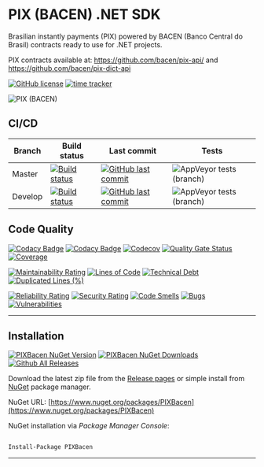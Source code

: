 # PIX (BACEN) .NET SDK

Brasilian instantly payments (PIX) powered by BACEN (Banco Central do Brasil) contracts ready to use for .NET projects.

PIX contracts available at: https://github.com/bacen/pix-api/ and https://github.com/bacen/pix-dict-api

[![GitHub license](https://img.shields.io/github/license/guibranco/PIX-BACEN-SDK-DotNet)](https://github.com/guibranco/PIX-BACEN-SDK-DotNet)
[![time tracker](https://wakatime.com/badge/github/guibranco/PIX-BACEN-SDK-DotNet.svg)](https://wakatime.com/badge/github/guibranco/PIX-BACEN-SDK-DotNet)

![PIX (BACEN)](https://raw.githubusercontent.com/guibranco/PIX-BACEN-SDK-DotNet/master/logo.png)

## CI/CD

| Branch | Build status | Last commit | Tests |
|--------|--------------|-------------|-------|
| Master | [![Build status](https://ci.appveyor.com/api/projects/status/epfv828r93depgv7/branch/master?svg=true)](https://ci.appveyor.com/project/guibranco/PIX-BACEN-SDK-DotNet/branch/master) | [![GitHub last commit](https://img.shields.io/github/last-commit/guibranco/PIX-BACEN-SDK-DotNet/master)](https://github.com/guibranco/PIX-BACEN-SDK-DotNet) | ![AppVeyor tests (branch)](https://img.shields.io/appveyor/tests/guibranco/PIX-BACEN-SDK-DotNet/master?compact_message) |
| Develop | [![Build status](https://ci.appveyor.com/api/projects/status/epfv828r93depgv7/branch/develop?svg=true)](https://ci.appveyor.com/project/guibranco/PIX-BACEN-SDK-DotNet/branch/develop) | [![GitHub last commit](https://img.shields.io/github/last-commit/guibranco/PIX-BACEN-SDK-DotNet/develop)](https://github.com/guibranco/PIX-BACEN-SDK-DotNet) | ![AppVeyor tests (branch)](https://img.shields.io/appveyor/tests/guibranco/PIX-BACEN-SDK-DotNet/develop?compact_message) |


## Code Quality
[![Codacy Badge](https://app.codacy.com/project/badge/Grade/fb3b0b3876fb4e85a33ba9c891bfa3b3)](https://www.codacy.com/gh/guibranco/PIX-BACEN-SDK-DotNet/dashboard)
[![Codacy Badge](https://api.codacy.com/project/badge/Coverage/fb3b0b3876fb4e85a33ba9c891bfa3b3)](https://www.codacy.com/gh/guibranco/PIX-BACEN-SDK-DotNet/dashboard)
[![Codecov](https://codecov.io/gh/guibranco/PIX-BACEN-SDK-DotNet/branch/master/graph/badge.svg)](https://codecov.io/gh/guibranco/PIX-BACEN-SDK-DotNet)
[![Quality Gate Status](https://sonarcloud.io/api/project_badges/measure?project=guibranco_PIX-BACEN-SDK-DotNet&metric=alert_status)](https://sonarcloud.io/dashboard?id=guibranco_PIX-BACEN-SDK-DotNet)
[![Coverage](https://sonarcloud.io/api/project_badges/measure?project=guibranco_PIX-BACEN-SDK-DotNet&metric=coverage)](https://sonarcloud.io/dashboard?id=guibranco_PIX-BACEN-SDK-DotNet)

[![Maintainability Rating](https://sonarcloud.io/api/project_badges/measure?project=guibranco_PIX-BACEN-SDK-DotNet&metric=sqale_rating)](https://sonarcloud.io/dashboard?id=guibranco_PIX-BACEN-SDK-DotNet)
[![Lines of Code](https://sonarcloud.io/api/project_badges/measure?project=guibranco_PIX-BACEN-SDK-DotNet&metric=ncloc)](https://sonarcloud.io/dashboard?id=guibranco_PIX-BACEN-SDK-DotNet)
[![Technical Debt](https://sonarcloud.io/api/project_badges/measure?project=guibranco_PIX-BACEN-SDK-DotNet&metric=sqale_index)](https://sonarcloud.io/dashboard?id=guibranco_PIX-BACEN-SDK-DotNet)
[![Duplicated Lines (%)](https://sonarcloud.io/api/project_badges/measure?project=guibranco_PIX-BACEN-SDK-DotNet&metric=duplicated_lines_density)](https://sonarcloud.io/dashboard?id=guibranco_PIX-BACEN-SDK-DotNet)

[![Reliability Rating](https://sonarcloud.io/api/project_badges/measure?project=guibranco_PIX-BACEN-SDK-DotNet&metric=reliability_rating)](https://sonarcloud.io/dashboard?id=guibranco_PIX-BACEN-SDK-DotNet)
[![Security Rating](https://sonarcloud.io/api/project_badges/measure?project=guibranco_PIX-BACEN-SDK-DotNet&metric=security_rating)](https://sonarcloud.io/dashboard?id=guibranco_PIX-BACEN-SDK-DotNet)
[![Code Smells](https://sonarcloud.io/api/project_badges/measure?project=guibranco_PIX-BACEN-SDK-DotNet&metric=code_smells)](https://sonarcloud.io/dashboard?id=guibranco_PIX-BACEN-SDK-DotNet)
[![Bugs](https://sonarcloud.io/api/project_badges/measure?project=guibranco_PIX-BACEN-SDK-DotNet&metric=bugs)](https://sonarcloud.io/dashboard?id=guibranco_PIX-BACEN-SDK-DotNet)
[![Vulnerabilities](https://sonarcloud.io/api/project_badges/measure?project=guibranco_PIX-BACEN-SDK-DotNet&metric=vulnerabilities)](https://sonarcloud.io/dashboard?id=guibranco_PIX-BACEN-SDK-DotNet)

---

## Installation

[![PIXBacen NuGet Version](https://img.shields.io/nuget/v/PIXBacen.svg?style=flat)](https://www.nuget.org/packages/PIXBacen/)
[![PIXBacen NuGet Downloads](https://img.shields.io/nuget/dt/PIXBacen.svg?style=flat)](https://www.nuget.org/packages/PIXBacen/)
[![Github All Releases](https://img.shields.io/github/downloads/guibranco/PIX-BACEN-SDK-DotNet/total.svg?style=flat)](https://github.com/guibranco/PIX-BACEN-SDK-DotNet)

Download the latest zip file from the [Release pages](https://github.com/guibranco/PIX-BACEN-SDK-DotNet/releases) or simple install from [NuGet](https://www.nuget.org/packages/PIXBacen) package manager.

NuGet URL: [https://www.nuget.org/packages/PIXBacen](https://www.nuget.org/packages/PIXBacen)

NuGet installation via *Package Manager Console*:

```ps

Install-Package PIXBacen

```
---
